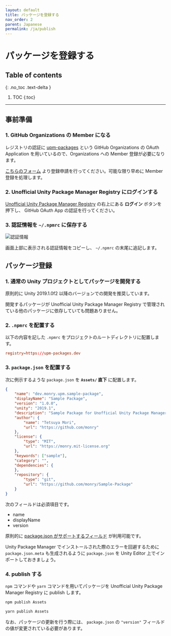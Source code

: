 ```yaml
---
layout: default
title: パッケージを登録する
nav_order: 2
parent: Japanese
permalink: /ja/publish
---
```


# パッケージを登録する

## Table of contents
{: .no_toc .text-delta }

1. TOC
{:toc}

---

## 事前準備

### 1. GitHub Organizations の Member になる

レジストリの認証に [upm-packages](https://github.com/upm-packages) という GitHub Organizations の OAuth Application を用いているので、Organizations への Member 登録が必要になります。

[こちらのフォーム](https://forms.gle/2PKmKjcxeGpiZcYB8) より登録申請を行ってください。可能な限り早めに Member 登録を処理します。

### 2. Unofficial Unity Package Manager Registry にログインする

[Unofficial Unity Package Manager Registry](https://upm-packages.dev) の右上にある **ログイン** ボタンを押下し、 GitHub OAuth App の認証を行ってください。

### 3. 認証情報を `~/.npmrc` に保存する

![認証情報](/images/screenshots/auth_info.png)

画面上部に表示される認証情報をコピーし、 `~/.npmrc` の末尾に追記します。

## パッケージ登録

### 1. 通常の Unity プロジェクトとしてパッケージを開発する

原則的に Unity 2019.1.0f2 以降のバージョンでの開発を推奨しています。

開発するパッケージが Unofficial Unity Package Manager Registry で管理されている他のパッケージに依存していても問題ありません。

### 2. `.npmrc` を配置する

以下の内容を記した `.npmrc` をプロジェクトのルートディレクトリに配置します。

```rc
registry=https://upm-packages.dev
```

### 3. `package.json` を配置する

次に例示するような `package.json` を **`Assets/` 直下** に配置します。

```json
{
    "name": "dev.monry.upm.sample-package",
    "displayName": "Sample Package",
    "version": "1.0.0",
    "unity": "2019.1",
    "description": "Sample Package for Unofficial Unity Package Manager Registry",
    "author": {
        "name": "Tetsuya Mori",
        "url": "https://github.com/monry"
    },
    "license": {
        "type": "MIT",
        "url": "https://monry.mit-license.org"
    },
    "keywords": ["sample"],
    "category": "",
    "dependencies": {
    },
    "repository": {
        "type": "git",
        "url": "https://github.com/monry/Sample-Package"
    }
}
```

次のフィールドは必須項目です。

* name
* displayName
* version

原則的に [package.json がサポートするフィールド](https://docs.npmjs.com/files/package.json) が利用可能です。

Unity Package Manager でインストールされた際のエラーを回避するために `package.json.meta` も生成されるように `package.json` を Unity Editor 上でインポートしておきましょう。

### 4. publish する

`npm` コマンドや `yarn` コマンドを用いてパッケージを Unofficial Unity Package Manager Registry に publish します。

```bash
npm publish Assets
```

```bash
yarn publish Assets
```

なお、パッケージの更新を行う際には、 `package.json` の `"version"` フィールドの値が変更されている必要があります。
